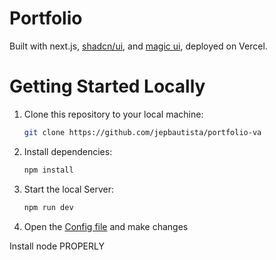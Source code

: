 # Portfolio

Built with next.js, [shadcn/ui](https://ui.shadcn.com/), and [magic ui](https://magicui.design/), deployed on Vercel.

# Getting Started Locally

1. Clone this repository to your local machine:

   ```bash
   git clone https://github.com/jepbautista/portfolio-va
   ```

2. Install dependencies:

   ```bash
   npm install
   ```

3. Start the local Server:

   ```bash
   npm run dev
   ```

4. Open the [Config file](./src/data/resume.tsx) and make changes

Install node PROPERLY